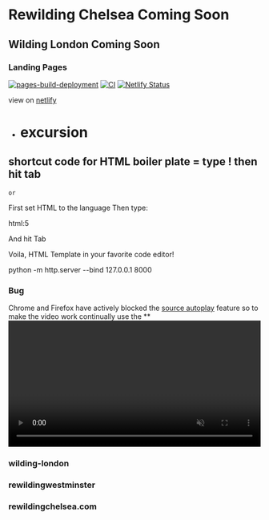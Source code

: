 # Rewilding Chelsea Coming Soon

## Wilding London Coming Soon

### Landing Pages

[![pages-build-deployment](https://github.com/SOliv1/excursion/actions/workflows/pages/pages-build-deployment/badge.svg)](https://github.com/SOliv1/excursion/actions/workflows/pages/pages-build-deployment)
[![CI](https://github.com/SOliv1/rewildingwestminster/actions/workflows/blank.yml/badge.svg)](https://github.com/SOliv1/rewildingwestminster/actions/workflows/blank.yml)
[![Netlify Status](https://api.netlify.com/api/v1/badges/41f2da02-dbc4-4095-bbe6-845c1493c8a8/deploy-status?branch=master)](https://app.netlify.com/sites/rewilding-chelsea/deploys)

view on [netlify](https://rewilding-chelsea.netlify.app/)


- # excursion

## shortcut code for HTML boiler plate = type ! then hit tab

    or
First set HTML to the language
Then type:

html:5

And hit Tab

Voila, HTML Template in your favorite code editor!

python -m http.server --bind 127.0.0.1 8000


### Bug 

Chrome and Firefox have actively blocked the [source autoplay](https://mux.com/blog/video-autoplay-considered-harmful/)
 feature so to make the video work continually use the ** <video width="100%" controls autoplay muted> ^^ code instead:
 https://stackoverflow.com/questions/49822790/html5-video-autoplay-not-working# wilding-london
### wilding-london
### rewildingwestminster
### rewildingchelsea.com
